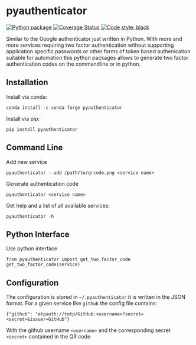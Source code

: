 # pyauthenticator
[![Python package](https://github.com/jan-janssen/pyauthenticator/actions/workflows/unittest.yml/badge.svg?branch=master)](https://github.com/jan-janssen/pyauthenticator/actions/workflows/unittest.yml)
[![Coverage Status](https://coveralls.io/repos/github/jan-janssen/pyauthenticator/badge.svg?branch=master)](https://coveralls.io/github/jan-janssen/pyauthenticator?branch=master)
[![Code style: black](https://img.shields.io/badge/code%20style-black-000000.svg)](https://github.com/psf/black)

Similar to the Google authenticator just written in Python. With more and more services requiring two factor
authentication without supporting application specific passwords or other forms of token based authenication
suitable for automation this python packages allows to generate two factor authentication codes on the commandline
or in python.

## Installation
Install via conda:
```
conda install -c conda-forge pyauthenticator
```

Install via pip:
```
pip install pyauthenticator
```

## Command Line
Add new service
```
pyauthenticator --add /path/to/qrcode.png <service name>
```

Generate authentication code
```
pyauthenticator <service name>
```

Get help and a list of all available services:
```
pyauthenticator -h
```

## Python Interface
Use python interface
```
from pyauthenticator import get_two_factor_code
get_two_factor_code(service)
```

## Configuration
The configuration is stored in `~/.pyauthenticator` it is written in the JSON format. For a given service like `github`
the config file contains:
```
{"github": "otpauth://totp/GitHub:<username>?secret=<secret>&issuer=GitHub"}
```
With the github username `<username>` and the corresponding secret `<secret>` contained in the QR code